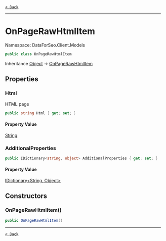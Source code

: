 [`< Back`](./)

---

# OnPageRawHtmlItem

Namespace: DataForSeo.Client.Models

```csharp
public class OnPageRawHtmlItem
```

Inheritance [Object](https://docs.microsoft.com/en-us/dotnet/api/system.object) → [OnPageRawHtmlItem](./dataforseo.client.models.onpagerawhtmlitem)

## Properties

### **Html**

HTML page

```csharp
public string Html { get; set; }
```

#### Property Value

[String](https://docs.microsoft.com/en-us/dotnet/api/system.string)<br>

### **AdditionalProperties**

```csharp
public IDictionary<string, object> AdditionalProperties { get; set; }
```

#### Property Value

[IDictionary&lt;String, Object&gt;](https://docs.microsoft.com/en-us/dotnet/api/system.collections.generic.idictionary-2)<br>

## Constructors

### **OnPageRawHtmlItem()**

```csharp
public OnPageRawHtmlItem()
```

---

[`< Back`](./)
